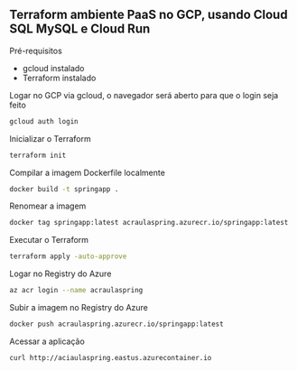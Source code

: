 ## Terraform ambiente PaaS no GCP, usando Cloud SQL MySQL e Cloud Run

Pré-requisitos

- gcloud instalado
- Terraform instalado

Logar no GCP via gcloud, o navegador será aberto para que o login seja feito

```sh
gcloud auth login
```

Inicializar o Terraform

```sh
terraform init
```

Compilar a imagem Dockerfile localmente

```sh
docker build -t springapp .
```

Renomear a imagem

```sh
docker tag springapp:latest acraulaspring.azurecr.io/springapp:latest
```

Executar o Terraform

```sh
terraform apply -auto-approve
```

Logar no Registry do Azure

```sh
az acr login --name acraulaspring
```

Subir a imagem no Registry do Azure

```sh
docker push acraulaspring.azurecr.io/springapp:latest
```

Acessar a aplicação

```sh
curl http://aciaulaspring.eastus.azurecontainer.io
```
